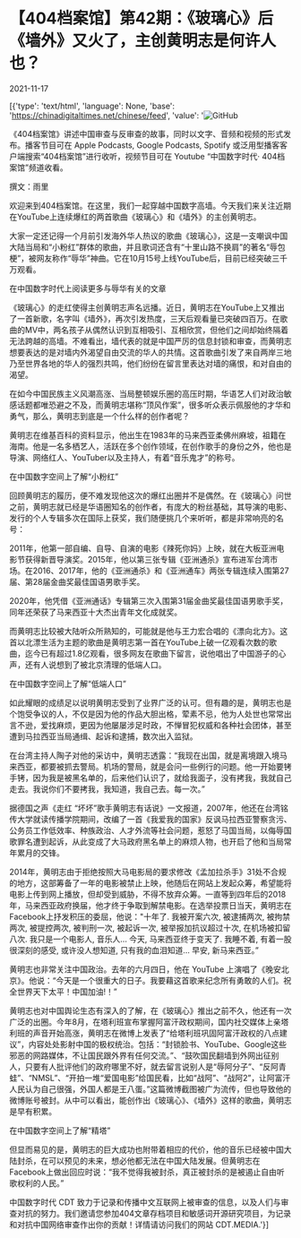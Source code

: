 # 【404档案馆】第42期：《玻璃心》后《墙外》又火了，主创黄明志是何许人也？

2021-11-17

[{'type': 'text/html', 'language': None, 'base': 'https://chinadigitaltimes.net/chinese/feed', 'value': '![GitHub](https://chinadigitaltimes.net/chinese/files/2021/11/42-3.jpg)

《404档案馆》讲述中国审查与反审查的故事，同时以文字、音频和视频的形式发布。播客节目可在 Apple Podcasts, Google Podcasts, Spotify 或泛用型播客客户端搜索“404档案馆”进行收听，视频节目可在 Youtube “中国数字时代· 404档案馆”频道收看。







撰文：雨里

欢迎来到404档案馆。在这里，我们一起穿越中国数字高墙。今天我们来关注近期在YouTube上连续爆红的两首歌曲《玻璃心》和《墙外》的主创黄明志。

大家一定还记得一个月前引发海外华人热议的歌曲《玻璃心》，这是一支嘲讽中国大陆当局和“小粉红”群体的歌曲，并且歌词还含有“十里山路不换肩”的著名“辱包梗”，被网友称作“辱华”神曲。它在10月15号上线YouTube后，目前已经突破三千万观看。

在中国数字时代上阅读更多与辱华有关的文章

《玻璃心》的走红使得主创黄明志声名远播。近日，黄明志在YouTube上又推出了一首新歌，名字叫《墙外》，再次引发热度，三天后观看量已突破四百万。在歌曲的MV中，两名孩子从偶然认识到互相吸引、互相欣赏，但他们之间却始终隔着无法跨越的高墙。不难看出，墙代表的就是中国严厉的信息封锁和审查，而黄明志想要表达的是对墙内外渴望自由交流的华人的共情。这首歌曲引发了来自两岸三地乃至世界各地的华人的强烈共鸣，他们纷纷在留言里表达对墙的痛恨，和对自由的渴望。

在如今中国民族主义风潮高涨、当局整顿娱乐圈的高压时期，华语艺人们对政治敏感话题都唯恐避之不及，而黄明志堪称“顶风作案”，很多听众表示佩服他的才华和勇气，那么，黄明志到底是一个什么样的创作者呢？

黄明志在维基百科的资料显示，他出生在1983年的马来西亚柔佛州麻坡，祖籍在海南。他是一名多栖艺人，活跃在多个创作领域，在创作歌手的身份之外，他也是导演、网络红人、YouTuber以及主持人，有着“音乐鬼才”的称号。

在中国数字空间上了解“小粉红”

回顾黄明志的履历，便不难发现他这次的爆红出圈并不是偶然。在《玻璃心》问世之前，黄明志就已经是华语圈知名的创作者，有庞大的粉丝基础，其导演的电影、发行的个人专辑多次在国际上获奖，我们随便挑几个来听听，都是非常响亮的名号：

2011年，他第一部自编、自导、自演的电影《辣死你妈》上映，就在大板亚洲电影节获得新晋导演奖。2015年，他以第三张专辑《亚洲通杀》宣布进军台湾市场。在2016、2017年，他的《亚洲通杀》和《亚洲通车》两张专辑连续入围第27届、第28届金曲奖最佳国语男歌手奖。

2020年，他凭借《亚洲通话》专辑第三次入围第31届金曲奖最佳国语男歌手奖，同年还荣获了马来西亚十大杰出青年文化成就奖。

而黄明志比较被大陆听众所熟知的，可能就是他与王力宏合唱的《漂向北方》。这首以北漂生活为主题的歌曲是黄明志第一首在YouTube上破一亿观看次数的歌曲，迄今已有超过1.8亿观看，很多网友在歌曲下留言，说他唱出了中国游子的心声，还有人说想到了被北京清理的低端人口。

在中国数字空间上了解“低端人口”

如此耀眼的成绩足以说明黄明志受到了业界广泛的认可。但有趣的是，黄明志也是个饱受争议的人，不仅是因为他的作品大胆出格，荤素不忌，他为人处世也常常出言不逊，爱找麻烦，更因为他屡屡涉足时政，不惮冒犯权威和各种社会团体，甚至遭到马拉西亚当局通缉、起诉和逮捕，数次出入监狱。

在台湾主持人陶子对他的采访中，黄明志透露：“我现在出国，就是离境跟入境马来西亚，都要被抓去警局。机场的警局，就是会问一些例行的问题。他一开始要铐手铐，因为我是被黑名单的，后来他们认识了，就给我面子，没有拷我，我就自己走去。我说你们不要拷我，我知道，我自己去。每一次。”

据德国之声《走红 “坏坏”歌手黄明志有话说》一文报道，2007年，他还在台湾铭传大学就读传播学院期间，改编了一首《我爱我的国家》反讽马拉西亚警察贪污、公务员工作低效率、种族政治、人才外流等社会问题，惹怒了马国当局，以侮辱国歌罪名遭到起诉，从此变成了大马政府黑名单上的麻烦人物，也开启了他和当局常年累月的交锋。

2014年，黄明志由于拒绝按照大马电影局的要求修改《孟加拉杀手》31处不合规的地方，这部筹备了一年的电影被禁止上映，他随后在网站上发起众筹，希望能将电影上传到网上播放，但却受到威胁，不得不放弃众筹。一直等到四年后的2018年，马来西亚政府换届，他才终于争取到解禁电影。在选举投票日当天，黄明志在Facebook上抒发积压的委屈，他说：&quot;十年了. 我被开案六次, 被逮捕两次, 被拘禁两次, 被提控两次, 被判刑一次, 被起诉一次, 被举报加抗议超过十次, 在机场被扣留八次. 我只是一个电影人, 音乐人&#8230; 今天, 马来西亚终于变天了. 我睡不着, 有着一股很深刻的感受, 或许没人想知道, 只有我的血泪知道&#8230; 早安, 新马来西亚。”

黄明志也非常关注中国政治。去年的六月四日，他在 YouTube 上演唱了《晚安北京》。他说：“今天是一个很重大的日子。我要藉这首歌来纪念所有勇敢的人们。祝全世界天下太平！中国加油!！”

黄明志也对中国舆论生态有深入的了解，在《玻璃心》推出之前不久，他还有一次广泛的出圈。今年8月，在塔利班宣布掌握阿富汗政权期间，国内社交媒体上亲塔利班的声音开始高涨，黄明志在微博上发表了“给塔利班巩固阿富汗政权的八点建议”，内容处处影射中国的极权统治。包括：“封锁脸书、YouTube、Google这些邪恶的网路媒体，不让国民跟外界有任何交流。”、“鼓吹国民翻墙到外网出征别人，只要有人批评他们的政府哪里不好，就去留言说别人是“辱阿分子”、“反阿青蛙”、“NMSL”、“开拍一堆“爱国电影”给国民看，比如“战阿”、“战阿2”，让阿富汗人民认为自己很强，外国人都是王八蛋。”这篇微博截图被广为流传，但也导致他的微博账号被封。从中可以看出，能创作出《玻璃心》、《墙外》这样的歌曲，黄明志是早有积累。

在中国数字空间上了解“精塔”

但显而易见的是，黄明志的巨大成功也附带着相应的代价，他的音乐已经被中国大陆封杀，在可以预见的未来，想必他都无法在中国大陆发展。但黄明志在Facebook上做出回应时说：“我不觉得我被封杀，真正被封杀的是被遏止自由听歌权利的人民。”

中国数字时代 CDT 致力于记录和传播中文互联网上被审查的信息，以及人们与审查对抗的努力。我们邀请您参加404文章存档项目和敏感词开源研究项目，为记录和对抗中国网络审查作出你的贡献！详情请访问我们的网站 CDT.MEDIA.'}]